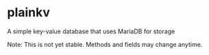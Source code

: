 # plainkv
A simple key-value database that uses MariaDB for storage

Note: This is not yet stable. Methods and fields may change anytime.
